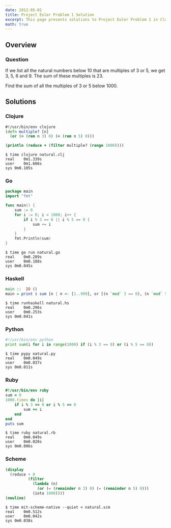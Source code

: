 ```yaml
---
date: 2012-05-01
title: Project Euler Problem 1 Solution
excerpt: This page presents solutions to Project Euler Problem 1 in Clojure, Go, Haskell, Python, Ruby and Scheme.
math: true
---
```



## Overview


### Question

If we list all the natural numbers below 10 that are multiples of 3 or 5, we 
get 3, 5, 6 and 9. The sum of these multiples is 23.

Find the sum of all the multiples of 3 or 5 below 1000.






## Solutions

### Clojure

```clojure
#!/usr/bin/env clojure
(defn multiple? [n]
  (or (= (rem n 3) 0) (= (rem n 5) 0)))

(println (reduce + (filter multiple? (range 1000))))
```


```
$ time clojure natural.clj
real	0m1.339s
user	0m1.686s
sys	0m0.105s
```



### Go

```go
package main
import "fmt"

func main() {
	sum := 0
	for i := 0; i < 1000; i++ {
		if i % 3 == 0 || i % 5 == 0 {
			sum += i
		}
	}
	fmt.Println(sum)
}
```


```
$ time go run natural.go
real	0m0.289s
user	0m0.188s
sys	0m0.045s
```



### Haskell

```haskell
main ::  IO ()
main = print $ sum [n | n <- [1..999], or [(n `mod` 3 == 0), (n `mod` 5 == 0)]]
```


```
$ time runhaskell natural.hs
real	0m0.296s
user	0m0.253s
sys	0m0.041s
```



### Python

```python
#!/usr/bin/env python
print sum(i for i in range(1000) if (i % 3 == 0) or (i % 5 == 0))
```


```
$ time pypy natural.py
real	0m0.049s
user	0m0.037s
sys	0m0.011s
```



### Ruby

```ruby
#!/usr/bin/env ruby
sum = 0
1000.times do |i|
	if i % 3 == 0 or i % 5 == 0
		sum += i
	end
end
puts sum
```


```
$ time ruby natural.rb
real	0m0.049s
user	0m0.020s
sys	0m0.006s
```



### Scheme

```scheme
(display
  (reduce + 0
		  (filter
			(lambda (n)
			  (or (= (remainder n 3) 0) (= (remainder n 5) 0)))
			(iota 1000))))
(newline)
```


```
$ time mit-scheme-native --quiet < natural.scm
real	0m0.512s
user	0m0.042s
sys	0m0.038s
```



